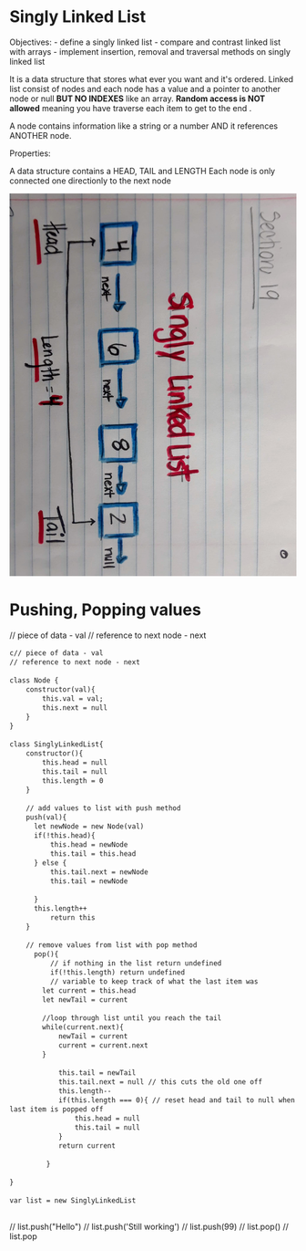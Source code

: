 # Singly Linked List

Objectives: - define a singly linked list - compare and contrast linked list with arrays - implement insertion, removal and traversal methods on singly linked list

It is a data structure that stores what ever you want and it's ordered. Linked list consist of nodes and each node has a value and a pointer to another node or null **BUT NO INDEXES** like an array. **Random access is NOT allowed** meaning you have traverse each item to get to the end .

A node contains information like a string or a number AND it references ANOTHER node.

Properties:

A data structure contains a HEAD, TAIL and LENGTH
Each node is only connected one directionly to the next node

![Singly List Visual](visuals/singly_list.jpg)

# Pushing, Popping values

// piece of data - val
// reference to next node - next

```
c// piece of data - val
// reference to next node - next

class Node {
    constructor(val){
        this.val = val;
        this.next = null
    }
}

class SinglyLinkedList{
    constructor(){
        this.head = null
        this.tail = null
        this.length = 0
    }

    // add values to list with push method
    push(val){
      let newNode = new Node(val)
      if(!this.head){
          this.head = newNode
          this.tail = this.head
      } else {
          this.tail.next = newNode
          this.tail = newNode

      }
      this.length++
          return this
    }

    // remove values from list with pop method
      pop(){
          // if nothing in the list return undefined
          if(!this.length) return undefined
          // variable to keep track of what the last item was
        let current = this.head
        let newTail = current

        //loop through list until you reach the tail
        while(current.next){
            newTail = current
            current = current.next
        }

            this.tail = newTail
            this.tail.next = null // this cuts the old one off
            this.length--
            if(this.length === 0){ // reset head and tail to null when last item is popped off
                this.head = null
                this.tail = null
            }
            return current

         }

}

var list = new SinglyLinkedList


```

// list.push("Hello")
// list.push('Still working')
// list.push(99)
// list.pop()
// list.pop
